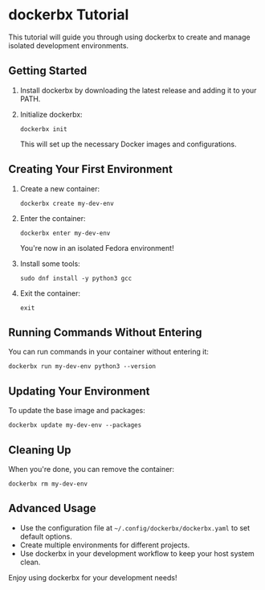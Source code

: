 # dockerbx Tutorial

This tutorial will guide you through using dockerbx to create and manage isolated development environments.

## Getting Started

1. Install dockerbx by downloading the latest release and adding it to your PATH.

2. Initialize dockerbx:
   ```
   dockerbx init
   ```
   This will set up the necessary Docker images and configurations.

## Creating Your First Environment

1. Create a new container:
   ```
   dockerbx create my-dev-env
   ```

2. Enter the container:
   ```
   dockerbx enter my-dev-env
   ```
   You're now in an isolated Fedora environment!

3. Install some tools:
   ```
   sudo dnf install -y python3 gcc
   ```

4. Exit the container:
   ```
   exit
   ```

## Running Commands Without Entering

You can run commands in your container without entering it:

```
dockerbx run my-dev-env python3 --version
```

## Updating Your Environment

To update the base image and packages:

```
dockerbx update my-dev-env --packages
```

## Cleaning Up

When you're done, you can remove the container:

```
dockerbx rm my-dev-env
```

## Advanced Usage

- Use the configuration file at `~/.config/dockerbx/dockerbx.yaml` to set default options.
- Create multiple environments for different projects.
- Use dockerbx in your development workflow to keep your host system clean.

Enjoy using dockerbx for your development needs!
